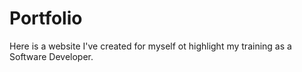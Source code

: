 # Portfolio
Here is a website I've created for myself ot highlight my training as a Software Developer.

